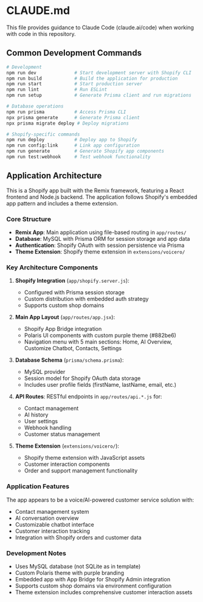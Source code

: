 # CLAUDE.md

This file provides guidance to Claude Code (claude.ai/code) when working with code in this repository.

## Common Development Commands

```bash
# Development
npm run dev              # Start development server with Shopify CLI
npm run build            # Build the application for production
npm run start            # Start production server
npm run lint             # Run ESLint
npm run setup            # Generate Prisma client and run migrations

# Database operations
npm run prisma           # Access Prisma CLI
npx prisma generate      # Generate Prisma client
npx prisma migrate deploy # Deploy migrations

# Shopify-specific commands
npm run deploy           # Deploy app to Shopify
npm run config:link      # Link app configuration
npm run generate         # Generate Shopify app components
npm run test:webhook     # Test webhook functionality
```

## Application Architecture

This is a Shopify app built with the Remix framework, featuring a React frontend and Node.js backend. The application follows Shopify's embedded app pattern and includes a theme extension.

### Core Structure

- **Remix App**: Main application using file-based routing in `app/routes/`
- **Database**: MySQL with Prisma ORM for session storage and app data
- **Authentication**: Shopify OAuth with session persistence via Prisma
- **Theme Extension**: Shopify theme extension in `extensions/voicero/`

### Key Architecture Components

1. **Shopify Integration** (`app/shopify.server.js`):
   - Configured with Prisma session storage
   - Custom distribution with embedded auth strategy
   - Supports custom shop domains

2. **Main App Layout** (`app/routes/app.jsx`):
   - Shopify App Bridge integration
   - Polaris UI components with custom purple theme (#882be6)
   - Navigation menu with 5 main sections: Home, AI Overview, Customize Chatbot, Contacts, Settings

3. **Database Schema** (`prisma/schema.prisma`):
   - MySQL provider
   - Session model for Shopify OAuth data storage
   - Includes user profile fields (firstName, lastName, email, etc.)

4. **API Routes**: RESTful endpoints in `app/routes/api.*.js` for:
   - Contact management
   - AI history
   - User settings
   - Webhook handling
   - Customer status management

5. **Theme Extension** (`extensions/voicero/`):
   - Shopify theme extension with JavaScript assets
   - Customer interaction components
   - Order and support management functionality

### Application Features

The app appears to be a voice/AI-powered customer service solution with:
- Contact management system
- AI conversation overview
- Customizable chatbot interface
- Customer interaction tracking
- Integration with Shopify orders and customer data

### Development Notes

- Uses MySQL database (not SQLite as in template)
- Custom Polaris theme with purple branding
- Embedded app with App Bridge for Shopify Admin integration
- Supports custom shop domains via environment configuration
- Theme extension includes comprehensive customer interaction assets